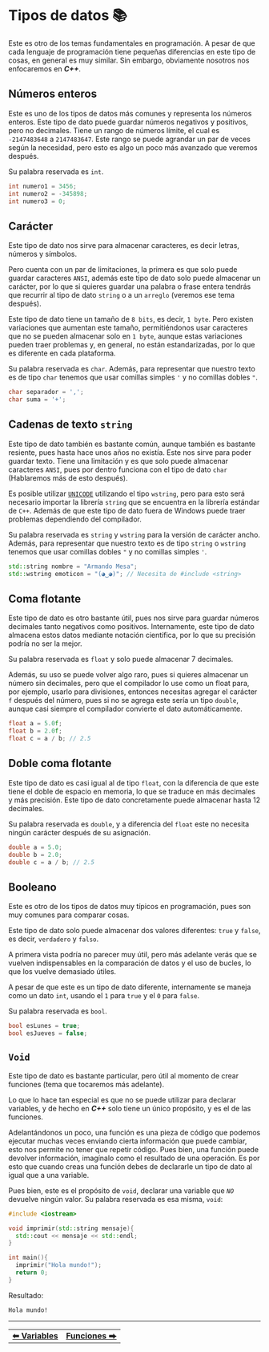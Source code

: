 # Tipos de datos 📚

Este es otro de los temas fundamentales en programación. A pesar de que cada lenguaje de programación tiene pequeñas diferencias en este tipo de cosas, en general es muy similar. Sin embargo, obviamente nosotros nos enfocaremos en ***C++***.



## Números enteros

Este es uno de los tipos de datos más comunes y representa los números enteros. Este tipo de dato puede guardar números negativos y positivos, pero no decimales. Tiene un rango de números límite, el cual es `-2147483648` a `2147483647`. Este rango se puede agrandar un par de veces según la necesidad, pero esto es algo un poco más avanzado que veremos después.

Su palabra reservada es `int`.

```cpp
int numero1 = 3456;
int numero2 = -345898;
int numero3 = 0;
```



## Carácter

Este tipo de dato nos sirve para almacenar caracteres, es decir letras, números y símbolos. 

Pero cuenta con un par de limitaciones, la primera es que solo puede guardar caracteres `ANSI`, además este tipo de dato solo puede almacenar un carácter, por lo que si quieres guardar una palabra o frase entera tendrás que recurrir al tipo de dato `string` o a un `arreglo` (veremos ese tema después).

Este tipo de dato tiene un tamaño de `8 bits`, es decir, `1 byte`. Pero existen variaciones que aumentan este tamaño, permitiéndonos usar caracteres que no se pueden almacenar solo en `1 byte`, aunque estas variaciones pueden traer problemas y, en general, no están estandarizadas, por lo que es diferente en cada plataforma.

Su palabra reservada es `char`. Además, para representar que nuestro texto es de tipo `char` tenemos que usar comillas simples `'` y no comillas dobles `"`.

```cpp
char separador = ',';
char suma = '+';
```



## Cadenas de texto `string`

Este tipo de dato también es bastante común, aunque también es bastante resiente, pues hasta hace unos años no existía. Este nos sirve para poder guardar texto. Tiene una limitación y es que solo puede almacenar caracteres `ANSI`, pues por dentro funciona con el tipo de dato `char` (Hablaremos más de esto después).

Es posible utilizar [`UNICODE`](https://home.unicode.org/) utilizando el tipo `wstring`, pero para esto será necesario importar la librería `string` que se encuentra en la librería estándar de `C++`. Además de que este tipo de dato fuera de Windows puede traer problemas dependiendo del compilador.

Su palabra reservada es `string` y `wstring` para la versión de carácter ancho. Además, para representar que nuestro texto es de tipo `string` o `wstring` tenemos que usar comillas dobles `"` y no comillas simples `'`.

```cpp
std::string nombre = "Armando Mesa";
std::wstring emoticon = "(◕‿◕)"; // Necesita de #include <string>
```



## Coma flotante

Este tipo de dato es otro bastante útil, pues nos sirve para guardar números decimales tanto negativos como positivos. Internamente, este tipo de dato almacena estos datos mediante notación científica, por lo que su precisión podría no ser la mejor. 

Su palabra reservada es `float` y solo puede almacenar 7 decimales.

Además, su uso se puede volver algo raro, pues si quieres almacenar un número sin decimales, pero que el compilador lo use como un float para, por ejemplo, usarlo para divisiones, entonces necesitas agregar el carácter `f` después del número, pues si no se agrega este sería un tipo `double`, aunque casi siempre el compilador convierte el dato automáticamente.

```cpp
float a = 5.0f;
float b = 2.0f;
float c = a / b; // 2.5
```



## Doble coma flotante

Este tipo de dato es casi igual al de tipo `float`, con la diferencia de que este tiene el doble de espacio en memoria, lo que se traduce en más decimales y más precisión. Este tipo de dato concretamente puede almacenar hasta 12 decimales.

Su palabra reservada es `double`, y a diferencia del `float` este no necesita ningún carácter después de su asignación.

```cpp
double a = 5.0;
double b = 2.0;
double c = a / b; // 2.5
```



## Booleano

Este es otro de los tipos de datos muy típicos en programación, pues son muy comunes para comparar cosas.

Este tipo de dato solo puede almacenar dos valores diferentes: `true` y `false`, es decir, `verdadero` y `falso`.

A primera vista podría no parecer muy útil, pero más adelante verás que se vuelven indispensables en la comparación de datos y el uso de bucles, lo que los vuelve demasiado útiles.

A pesar de que este es un tipo de dato diferente, internamente se maneja como un dato `int`, usando el `1` para `true` y el `0` para `false`.

Su palabra reservada es `bool`.

```cpp
bool esLunes = true;
bool esJueves = false;
```



## `Void`

Este tipo de dato es bastante particular, pero útil al momento de crear funciones (tema que tocaremos más adelante).

Lo que lo hace tan especial es que no se puede utilizar para declarar variables, y de hecho en ***C++*** solo tiene un único propósito, y es el de las funciones.

Adelantándonos un poco, una función es una pieza de código que podemos ejecutar muchas veces enviando cierta información que puede cambiar, esto nos permite no tener que repetir código. Pues bien, una función puede devolver información, imagínalo como el resultado de una operación. Es por esto que cuando creas una función debes de declararle un tipo de dato al igual que a una variable.

Pues bien, este es el propósito de `void`, declarar una variable que *`NO`* devuelve ningún valor. Su palabra reservada es esa misma, `void`:

```cpp
#include <iostream>

void imprimir(std::string mensaje){
  std::cout << mensaje << std::endl;
}

int main(){
  imprimir("Hola mundo!");
  return 0;
}
```

Resultado:

```text
Hola mundo!
```



<hr><div align="center"><table><tr>
  <td><b><a href="./variables.md">⬅ Variables</a></b></td>
  <td><b><a href="./functions.md">Funciones ⮕</a></b></td>
</tr></table></div>